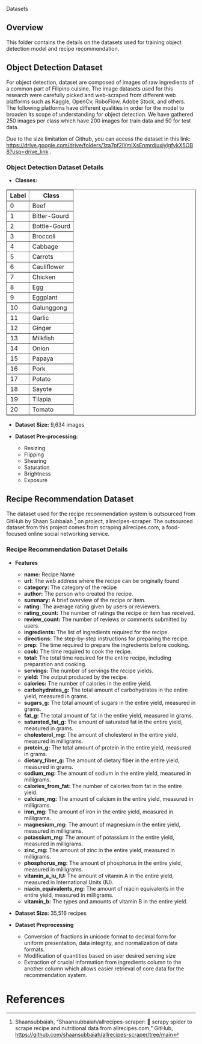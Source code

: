 Datasets

## Overview
This folder contains the details on the datasets used for training object detection model and recipe recommendation. 

## Object Detection Dataset
For object detection, dataset are composed of images of raw ingredients of a common part of Filipino cuisine. The image datasets used for this research were carefully picked and web-scraped from different web platforms such as Kaggle, OpenCv, RoboFlow, Adobe Stock, and others. The following platforms have different qualities in order for the model to broaden its scope of understanding for object detection. We have gathered 250 images per class which have 200 images for train data and 50 for test data.

Due to the size limitation of Github, you can access the dataset in this link:  https://drive.google.com/drive/folders/1za7pf2lYmIXsEnmrdjuxjylgfykX5OB8?usp=drive_link .

### Object Detection Dataset Details
- **Classes:**
<table border="1">
  <tr>
    <th>Label</th>
    <th>Class</th>
  </tr>
  <tr>
    <td>0</td>
    <td>Beef</td>
  </tr>
  <tr>
    <td>1</td>
    <td>Bitter-Gourd</td>
  </tr>
  <tr>
    <td>2</td>
    <td>Bottle-Gourd</td>
  </tr>
  <tr>
    <td>3</td>
    <td>Broccoli</td>
  </tr>
  <tr>
    <td>4</td>
    <td>Cabbage</td>
  </tr>
  <tr>
    <td>5</td>
    <td>Carrots</td>
  </tr>
  <tr>
    <td>6</td>
    <td>Cauliflower</td>
  </tr>
  <tr>
    <td>7</td>
    <td>Chicken</td>
  </tr>
  <tr>
    <td>8</td>
    <td>Egg</td>
  </tr>
  <tr>
    <td>9</td>
    <td>Eggplant</td>
  </tr>
  <tr>
    <td>10</td>
    <td>Galunggong</td>
  </tr>
  <tr>
    <td>11</td>
    <td>Garlic</td> <!-- Empty row for additional data -->
  </tr>
  <tr>
    <td>12</td>
    <td>Ginger</td> <!-- Empty row for additional data -->
  </tr>
  <tr>
    <td>13</td>
    <td>Milkfish</td> <!-- Empty row for additional data -->
  </tr>
  <tr>
    <td>14</td>
    <td>Onion</td> <!-- Empty row for additional data -->
  </tr>
  <tr>
    <td>15</td>
    <td>Papaya</td> <!-- Empty row for additional data -->
  </tr>
  <tr>
    <td>16</td>
    <td>Pork</td> <!-- Empty row for additional data -->
  </tr>
  <tr>
    <td>17</td>
    <td>Potato</td> <!-- Empty row for additional data -->
  </tr>
  <tr>
    <td>18</td>
    <td>Sayote</td> <!-- Empty row for additional data -->
  </tr>
  <tr>
    <td>19</td>
    <td>Tilapia</td> <!-- Empty row for additional data -->
  </tr>
  <tr>
    <td>20</td>
    <td>Tomato</td> <!-- Empty row for additional data -->
  </tr>
</table>

- **Dataset Size:** 9,634 images

- **Dataset Pre-processing:**
  - Resizing
  - Flipping
  - Shearing
  - Saturation
  - Brightness
  - Exposure

## Recipe Recommendation Dataset
The dataset used for the recipe recommendation system is outsourced from GitHub by Shaan Subbaiah [^1] on project, allrecipes-scraper. The outsourced dataset from this project comes from scraping allrecipes.com, a food-focused online social networking service.

### Recipe Recommendation Dataset Details
- **Features**
  - **name:** Recipe Name
  - **url:** The web address where the recipe can be originally found
  - **category:** The category of the recipe
  - **author:** The person who created the recipe.
  - **summary:** A brief overview of the recipe or item.
  - **rating:** The average rating given by users or reviewers.
  - **rating_count:** The number of ratings the recipe or item has received.
  - **review_count:** The number of reviews or comments submitted by users.
  - **ingredients:** The list of ingredients required for the recipe.
  - **directions:** The step-by-step instructions for preparing the recipe.
  - **prep:** The time required to prepare the ingredients before cooking.
  - **cook:** The time required to cook the recipe.
  - **total:** The total time required for the entire recipe, including preparation and cooking.
  - **servings:** The number of servings the recipe yields.
  - **yield:** The output produced by the recipe.
  - **calories:** The number of calories in the entire yield.
  - **carbohydrates_g:** The total amount of carbohydrates in the entire yield, measured in grams.
  - **sugars_g:** The total amount of sugars in the entire yield, measured in grams.
  - **fat_g:** The total amount of fat in the entire yield, measured in grams.
  - **saturated_fat_g:** The amount of saturated fat in the entire yield, measured in grams.
  - **cholesterol_mg:** The amount of cholesterol in the entire yield, measured in milligrams.
  - **protein_g:** The total amount of protein in the entire yield, measured in grams.
  - **dietary_fiber_g:** The amount of dietary fiber in the entire yield, measured in grams.
  - **sodium_mg:** The amount of sodium in the entire yield, measured in milligrams.
  - **calories_from_fat:** The number of calories from fat in the entire yield.
  - **calcium_mg:** The amount of calcium in the entire yield, measured in milligrams.
  - **iron_mg:** The amount of iron in the entire yield, measured in milligrams.
  - **magnesium_mg:** The amount of magnesium in the entire yield, measured in milligrams.
  - **potassium_mg:** The amount of potassium in the entire yield, measured in milligrams.
  - **zinc_mg:** The amount of zinc in the entire yield, measured in milligrams.
  - **phosphorus_mg:** The amount of phosphorus in the entire yield, measured in milligrams.
  - **vitamin_a_iu_IU:** The amount of vitamin A in the entire yield, measured in International Units (IU).
  - **niacin_equivalents_mg:** The amount of niacin equivalents in the entire yield, measured in milligrams.
  - **vitamin_b:** The types and amounts of vitamin B in the entire yield.

- **Dataset Size:** 35,516 recipes
- **Dataset Preprocessing**
  - Conversion of fractions in unicode format to decimal form for uniform presentation, data integrity, and normalization of data formats.
  - Modification of quantities based on user desired serving size
  - Extraction of crucial information from ingredients column to the another column which allows easier retrieval of core data for the recommendation system.

# References
[^1]: Shaansubbaiah, “Shaansubbaiah/allrecipes-scraper: 🥗 scrapy spider to scrape recipe and nutritional data from allrecipes.com,” GitHub, https://github.com/shaansubbaiah/allrecipes-scraper/tree/main


